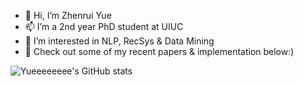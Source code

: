- 👋 Hi, I’m Zhenrui Yue
- 📫 I’m a 2nd year PhD student at UIUC
- 👀 I’m interested in NLP, RecSys & Data Mining
- 🌱 Check out some of my recent papers & implementation below:)

![Yueeeeeeee's GitHub stats](https://github-readme-stats.vercel.app/api?username=yueeeeeeee)

